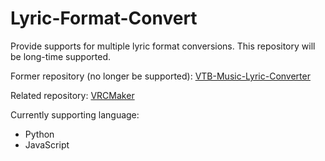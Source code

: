 # Lyric-Format-Convert
Provide supports for multiple lyric format conversions. This repository will be long-time supported.

Former repository (no longer be supported): [VTB-Music-Lyric-Converter](https://github.com/vtbmusic/VTB-Music-Lyric-Converter)

Related repository: [VRCMaker](https://github.com/vtbmusic/VRCMaker)

Currently supporting language:

+ Python
+ JavaScript
